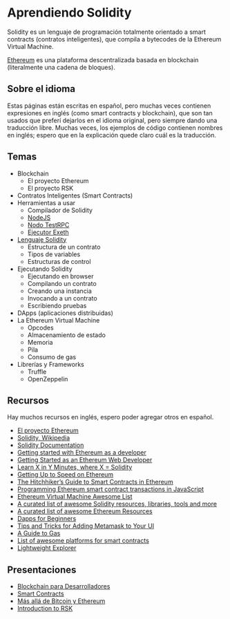 # Aprendiendo Solidity

Solidity es un lenguaje de programación totalmente orientado a smart contracts (contratos inteligentes), que
compila a bytecodes de la Ethereum Virtual Machine.

[Ethereum](https://ethereum.org) es una plataforma descentralizada basada en blockchain (literalmente una cadena de
bloques).

## Sobre el idioma

Estas páginas están escritas en español, pero muchas veces contienen expresiones en inglés (como smart contracts y
blockchain), que son tan usados que preferí dejarlos en el idioma original, pero siempre dando una
traducción libre. Muchas veces, los ejemplos de código contienen nombres en inglés; espero que en
la explicación quede claro cuál es la traducción.

## Temas

- Blockchain
    - El proyecto Ethereum
    - El proyecto RSK	
- Contratos Inteligentes (Smart Contracts)
- Herramientas a usar
	- Compilador de Solidity
	- [NodeJS](https://github.com/ajlopez/AprendiendoSolidity/blob/master/NodeJS.md)
	- [Nodo TestRPC](https://github.com/ajlopez/AprendiendoSolidity/blob/master/TestRPC.md)
	- [Ejecutor Exeth](https://github.com/ajlopez/AprendiendoSolidity/blob/master/Exeth.md)
- [Lenguaje Solidity](https://github.com/ajlopez/AprendiendoSolidity/blob/master/Solidity.md)
    - Estructura de un contrato
    - Tipos de variables
    - Estructuras de control
- Ejecutando Solidity
    - Ejecutando en browser
    - Compilando un contrato
    - Creando una instancia
    - Invocando a un contrato
    - Escribiendo pruebas
- DApps (aplicaciones distribuidas)
- La Ethereum Virtual Machine
    - Opcodes
    - Almacenamiento de estado
    - Memoria
    - Pila
    - Consumo de gas
- Librerías y Frameworks
    - Truffle
    - OpenZeppelin

## Recursos

Hay muchos recursos en inglés, espero poder agregar otros en español.

- [El proyecto Ethereum](https://ethereum.org/)
- [Solidity, Wikipedia](https://en.wikipedia.org/wiki/Solidity)
- [Solidity Documentation](http://solidity.readthedocs.io/en/develop/)
- [Getting started with Ethereum as a developer](https://medium.com/bcgdv-engineering/getting-started-with-ethereum-as-a-developer-af20d78c49f)
- [Getting Started as an Ethereum Web Developer](https://hackernoon.com/getting-started-as-an-ethereum-web-developer-9a2a4ab47baf)
- [Learn X in Y Minutes, where X = Solidity](https://learnxinyminutes.com/docs/solidity/)
- [Getting Up to Speed on Ethereum](https://medium.com/@mattcondon/getting-up-to-speed-on-ethereum-63ed28821bbe)
- [The Hitchhiker’s Guide to Smart Contracts in Ethereum](https://blog.zeppelin.solutions/the-hitchhikers-guide-to-smart-contracts-in-ethereum-848f08001f05)
- [Programming Ethereum smart contract transactions in JavaScript](https://tokenmarket.net/blog/creating-ethereum-smart-contract-transactions-in-client-side-javascript/)
- [Ethereum Virtual Machine Awesome List](https://github.com/pirapira/awesome-ethereum-virtual-machine)
- [A curated list of awesome Solidity resources, libraries, tools and more](https://github.com/bkrem/awesome-solidity)
- [A curated list of awesome Ethereum Resources](http://awesome-ethereum.com/)
- [Dapps for Beginners](https://dappsforbeginners.wordpress.com)
- [Tips and Tricks for Adding Metamask to Your UI](https://hackernoon.com/tips-and-tricks-for-adding-metamask-to-your-ui-32728b437194)
- [A Guide to Gas](https://media.consensys.net/a-guide-to-gas-12b40d03605d)
- [List of awesome platforms for smart contracts](https://github.com/Overtorment/awesome-smart-contracts)
- [Lightweight Explorer](https://github.com/etherparty/explorer)

## Presentaciones

- [Blockchain para Desarrolladores](https://docs.google.com/presentation/d/1TBwl2aXjYH5lTgqoKVdDb_VAvEjhiNLBc8RNComXup8/edit?usp=sharing)
- [Smart Contracts](https://docs.google.com/presentation/d/16dw66tjzUs1bQ5y5rDCQ1MnkZXSfXUiu-cNDMmG9tC4/edit?usp=sharing)
- [Más allá de Bitcoin y Ethereum](https://docs.google.com/presentation/d/1DouPDO1LZF2RiESnemmD6OLZ8YbX2Re0Jip4NjELsg4/edit?usp=sharing)
- [Introduction to RSK](https://docs.google.com/presentation/d/1f7avYHnTOhLh9WMw6GKpKagltjqNgcwS0rQPlbHcgII)
